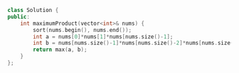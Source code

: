 <!--
 * @Author: your name
 * @Date: 2021-01-20 10:46:19
 * @LastEditTime: 2021-01-20 10:46:36
 * @LastEditors: Please set LastEditors
 * @Description: In User Settings Edit
 * @FilePath: /projects/leetcode/628. 三个数的最大乘积.md
-->
```c++
class Solution {
public:
    int maximumProduct(vector<int>& nums) {
        sort(nums.begin(), nums.end());
        int a = nums[0]*nums[1]*nums[nums.size()-1];
        int b = nums[nums.size()-1]*nums[nums.size()-2]*nums[nums.size()-3];
        return max(a, b);
    }
};
```
